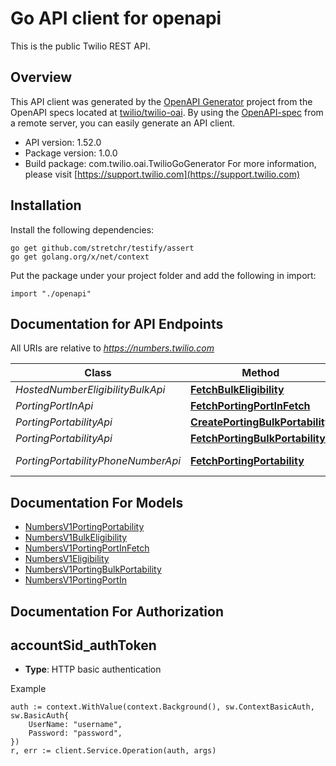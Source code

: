 # Go API client for openapi

This is the public Twilio REST API.

## Overview
This API client was generated by the [OpenAPI Generator](https://openapi-generator.tech) project from the OpenAPI specs located at [twilio/twilio-oai](https://github.com/twilio/twilio-oai/tree/main/spec).  By using the [OpenAPI-spec](https://www.openapis.org/) from a remote server, you can easily generate an API client.

- API version: 1.52.0
- Package version: 1.0.0
- Build package: com.twilio.oai.TwilioGoGenerator
For more information, please visit [https://support.twilio.com](https://support.twilio.com)

## Installation

Install the following dependencies:

```shell
go get github.com/stretchr/testify/assert
go get golang.org/x/net/context
```

Put the package under your project folder and add the following in import:

```golang
import "./openapi"
```

## Documentation for API Endpoints

All URIs are relative to *https://numbers.twilio.com*

Class | Method | HTTP request | Description
------------ | ------------- | ------------- | -------------
*HostedNumberEligibilityBulkApi* | [**FetchBulkEligibility**](docs/HostedNumberEligibilityBulkApi.md#fetchbulkeligibility) | **Get** /v1/HostedNumber/Eligibility/Bulk/{RequestId} | 
*PortingPortInApi* | [**FetchPortingPortInFetch**](docs/PortingPortInApi.md#fetchportingportinfetch) | **Get** /v1/Porting/PortIn/{PortInRequestSid} | 
*PortingPortabilityApi* | [**CreatePortingBulkPortability**](docs/PortingPortabilityApi.md#createportingbulkportability) | **Post** /v1/Porting/Portability | 
*PortingPortabilityApi* | [**FetchPortingBulkPortability**](docs/PortingPortabilityApi.md#fetchportingbulkportability) | **Get** /v1/Porting/Portability/{Sid} | 
*PortingPortabilityPhoneNumberApi* | [**FetchPortingPortability**](docs/PortingPortabilityPhoneNumberApi.md#fetchportingportability) | **Get** /v1/Porting/Portability/PhoneNumber/{PhoneNumber} | 


## Documentation For Models

 - [NumbersV1PortingPortability](docs/NumbersV1PortingPortability.md)
 - [NumbersV1BulkEligibility](docs/NumbersV1BulkEligibility.md)
 - [NumbersV1PortingPortInFetch](docs/NumbersV1PortingPortInFetch.md)
 - [NumbersV1Eligibility](docs/NumbersV1Eligibility.md)
 - [NumbersV1PortingBulkPortability](docs/NumbersV1PortingBulkPortability.md)
 - [NumbersV1PortingPortIn](docs/NumbersV1PortingPortIn.md)


## Documentation For Authorization



## accountSid_authToken

- **Type**: HTTP basic authentication

Example

```golang
auth := context.WithValue(context.Background(), sw.ContextBasicAuth, sw.BasicAuth{
    UserName: "username",
    Password: "password",
})
r, err := client.Service.Operation(auth, args)
```

